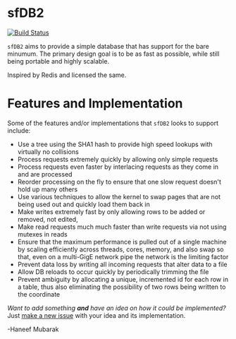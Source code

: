 sfDB2
=====

[![Build Status](https://travis-ci.org/haneefmubarak/sfDB2.png?branch=develop)](https://travis-ci.org/haneefmubarak/sfDB2)

`sfDB2` aims to provide a simple database that has support for the bare minumum. The primary
design goal is to be as fast as possible, while still being portable and highly scalable.

Inspired by Redis and licensed the same.

Features and Implementation
===========================

Some of the features and/or implementations that `sfDB2` looks to support include:

 - Use a tree using the SHA1 hash to provide high speed lookups with virtually no collisions
 - Process requests extremely quickly by allowing only simple requests
 - Process requests even faster by interlacing requests as they come in and are processed
 - Reorder processing on the fly to ensure that one slow request doesn't hold up many others
 - Use various techniques to allow the kernel to swap pages that are not being used out and
 quickly load them back in
 - Make writes extremely fast by only allowing rows to be added or removed, not edited, 
 - Make read requests much much faster than write requests via not using mutexes in reads
 - Ensure that the maximum performance is pulled out of a single machine by scaling efficiently
 across threads, cores, memory, and also swap so that, even on a multi-GigE network pipe
 the network is the limiting factor
 - Prevent data loss by writing all incoming requests that alter data to a file
 - Allow DB reloads to occur quickly by periodically trimming the file
 - Prevent ambiguity by allocating a unique, incremented id for each row in a table, thus
 also eliminating the possibility of two rows being written to the coordinate

_Want to add something **and** have an idea on how it could be implemented?_ Just
[make a new issue](https://github.com/haneefmubarak/sfDB2/issues/new) with your idea and
its implementation.

-Haneef Mubarak
